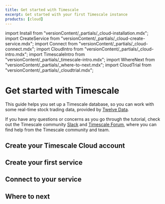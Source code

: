 ```yaml
---
title: Get started with Timescale
excerpt: Get started with your first Timescale instance
products: [cloud]
---
```


import Install from "versionContent/_partials/_cloud-installation.mdx";
import CreateService from "versionContent/_partials/_cloud-create-service.mdx";
import Connect from "versionContent/_partials/_cloud-connect.mdx";
import CloudIntro from "versionContent/_partials/_cloud-intro.mdx";
import TimescaleIntro from "versionContent/_partials/_timescale-intro.mdx";
import WhereNext from "versionContent/_partials/_where-to-next.mdx";
import CloudTrial from "versionContent/_partials/_cloudtrial.mdx";

# Get started with Timescale

<TimescaleIntro />

<CloudIntro />

This guide helps you set up a Timescale database, so you can work with some
real-time stock trading data, provided by [Twelve Data][twelve-data].

If you have any questions or concerns as you go through the tutorial, check out
the Timescale community [Slack][slack] and [Timescale Forum][forum], where you
can find help from the Timescale community and team.

<CloudTrial />

## Create your Timescale Cloud account

<Install />

## Create your first service

<CreateService demoData={false} />

## Connect to your service

<Connect />

## Where to next

<WhereNext />

[forum]: https://www.timescale.com/forum
[slack]: https://slack.timescale.com/
[twelve-data]: https://twelvedata.com/
